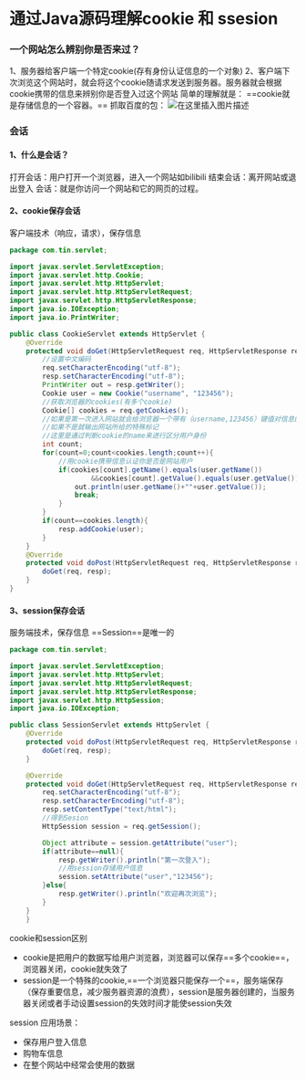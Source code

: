 # 通过Java源码理解cookie 和 ssesion


<!--more-->


### 一个网站怎么辨别你是否来过？
1、服务器给客户端一个特定cookie(存有身份认证信息的一个对象)
2、客户端下次浏览这个网站时，就会将这个cookie随请求发送到服务器。服务器就会根据cookie携带的信息来辨别你是否登入过这个网站
简单的理解就是：
	==cookie就是存储信息的一个容器。==
	抓取百度的包：
![在这里插入图片描述](https://img-blog.csdnimg.cn/20201225090510757.png?x-oss-process=image/watermark,type_ZmFuZ3poZW5naGVpdGk,shadow_10,text_aHR0cHM6Ly9ibG9nLmNzZG4ubmV0L3FxXzQxMTE2MDI3,size_16,color_FFFFFF,t_70#pic_center)
### 会话
#### 1、什么是会话？
打开会话：用户打开一个浏览器，进入一个网站如bilibili
结束会话：离开网站或退出登入
会话：就是你访问一个网站和它的网页的过程。
#### 2、cookie保存会话
客户端技术（响应，请求），保存信息

```java
package com.tin.servlet;

import javax.servlet.ServletException;
import javax.servlet.http.Cookie;
import javax.servlet.http.HttpServlet;
import javax.servlet.http.HttpServletRequest;
import javax.servlet.http.HttpServletResponse;
import java.io.IOException;
import java.io.PrintWriter;

public class CookieServlet extends HttpServlet {
    @Override
    protected void doGet(HttpServletRequest req, HttpServletResponse resp) throws ServletException, IOException {
        //设置中文编码
        req.setCharacterEncoding("utf-8");
        resp.setCharacterEncoding("utf-8");
        PrintWriter out = resp.getWriter();
        Cookie user = new Cookie("username", "123456");
        //获取浏览器的cookies(有多个cookie)
        Cookie[] cookies = req.getCookies();
        //如果是第一次进入网站就会给浏览器一个带有（username,123456）键值对信息的cookie
        //如果不是就输出网站所给的特殊标记
        //这里是通过判断cookie的name来进行区分用户身份
        int count;
        for(count=0;count<cookies.length;count++){
        	//用cookie携带信息认证你是否是网站用户
            if(cookies[count].getName().equals(user.getName())
                    &&cookies[count].getValue().equals(user.getValue())){
                out.println(user.getName()+""+user.getValue());
                break;
            }
        }
        if(count==cookies.length){
            resp.addCookie(user);
        }
    }
    @Override
    protected void doPost(HttpServletRequest req, HttpServletResponse resp) throws ServletException, IOException {
        doGet(req, resp);
    }
}

```

#### 3、session保存会话
服务端技术，保存信息
==Session==是唯一的

```java
package com.tin.servlet;

import javax.servlet.ServletException;
import javax.servlet.http.HttpServlet;
import javax.servlet.http.HttpServletRequest;
import javax.servlet.http.HttpServletResponse;
import javax.servlet.http.HttpSession;
import java.io.IOException;

public class SessionServlet extends HttpServlet {
    @Override
    protected void doPost(HttpServletRequest req, HttpServletResponse resp) throws ServletException, IOException {
        doGet(req, resp);
    }

    @Override
    protected void doGet(HttpServletRequest req, HttpServletResponse resp) throws ServletException, IOException {
        req.setCharacterEncoding("utf-8");
        resp.setCharacterEncoding("utf-8");
        resp.setContentType("text/html");
        //得到Sesion
        HttpSession session = req.getSession();

        Object attribute = session.getAttribute("user");
        if(attribute==null){
            resp.getWriter().println("第一次登入");
            //用session存储用户信息
            session.setAttribute("user","123456");
        }else{
            resp.getWriter().println("欢迎再次浏览");
        }
    }
    }

```
cookie和session区别

 - cookie是把用户的数据写给用户浏览器，浏览器可以保存==多个cookie==，浏览器关闭，cookie就失效了
 - session是一个特殊的cookie,==一个浏览器只能保存一个==，服务端保存（保存重要信息，减少服务器资源的浪费），session是服务器创建的，当服务器关闭或者手动设置session的失效时间才能使session失效

session 应用场景：

 - 保存用户登入信息
 - 购物车信息
 - 在整个网站中经常会使用的数据


